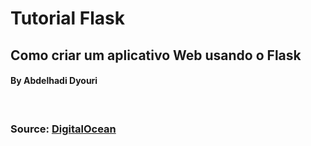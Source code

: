 
# Tutorial Flask

## Como criar um aplicativo Web usando o Flask 
#### By Abdelhadi Dyouri  
<br/>

### Source: [DigitalOcean](https://www.digitalocean.com/community/tutorials/how-to-make-a-web-application-using-flask-in-python-3-pt)
